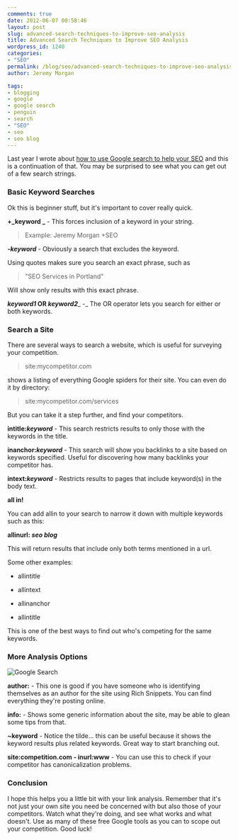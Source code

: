 ```yaml
---
comments: true
date: 2012-06-07 00:58:46
layout: post
slug: advanced-search-techniques-to-improve-seo-analysis
title: Advanced Search Techniques to Improve SEO Analysis
wordpress_id: 1240
categories:
- "SEO"
permalink: /blog/seo/advanced-search-techniques-to-improve-seo-analysis/
author: Jeremy Morgan

tags:
- blogging
- google
- google search
- penguin
- search
- "SEO"
- seo
- seo blog
---
```



Last year I wrote about [how to use Google search to help your SEO](http://www.jeremymorgan.com/seo-blog/search-engine-optimization/how-to-use-google-search-to-help-with-seo/) and this is a continuation of that. You may be surprised to see what you can get out of a few search strings.

<!-- more -->
### Basic Keyword Searches


Ok this is beginner stuff, but it's important to cover really quick.

**+_keyword _** - This forces inclusion of a keyword in your string.


> Example:
Jeremy Morgan +SEO


**-_keyword_** - Obviously a search that excludes the keyword.

Using quotes makes sure you search an exact phrase, such as


> "SEO Services in Portland"


Will show only results with this exact phrase.

**_keyword1_ OR _keyword2_**_ -_ The OR operator lets you search for either or both keywords.


### Search a Site


There are several ways to search a website, which is useful for surveying your competition.


> site:mycompetitor.com


shows a listing of everything Google spiders for their site. You can even do it by directory:


> site:mycompetitor.com/services


But you can take it a step further, and find your competitors.

**intitle:**_**keyword**_ - This search restricts results to only those with the keywords in the title.

**inanchor:_keyword_** - This search will show you backlinks to a site based on keywords specified. Useful for discovering how many backlinks your competitor has.

**intext:_keyword_** - Restricts results to pages that include keyword(s) in the body text.

**all in!**

You can add allin to your search to narrow it down with multiple keywords such as this:

**allinurl: _seo blog_**

This will return results that include only both terms mentioned in a url.

Some other examples:



	
  * allintitle

	
  * allintext

	
  * allinanchor

	
  * allintitle


This is one of the best ways to find out who's competing for the same keywords.



### More Analysis Options


![Google Search](http://jeremymorgan.s3.amazonaws.com/wp-content/uploads/2011/08/search-google1.jpg)

**author:** - This one is good if you have someone who is identifying themselves as an author for the site using Rich Snippets. You can find everything they're posting online.

**info:** - Shows some generic information about the site, may be able to glean some tips from that.

**~keyword** - Notice the tilde... this can be useful because it shows the keyword results plus related keywords. Great way to start branching out.

**site:competition.com - inurl:www** - You can use this to check if your competitor has canonicalization problems.


### Conclusion


I hope this helps you a little bit with your link analysis. Remember that it's not just your own site you need be concerned with but also those of your competitors. Watch what they're doing, and see what works and what doesn't. Use as many of these free Google tools as you can to scope out your competition. Good luck!
